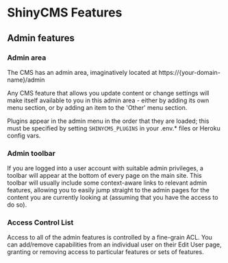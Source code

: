 # ShinyCMS Features

## Admin features

### Admin area

The CMS has an admin area, imaginatively located at https://{your-domain-name}/admin

Any CMS feature that allows you update content or change settings will make itself available to you in this admin area - either by adding its own menu section, or by adding an item to the 'Other' menu section.

Plugins appear in the admin menu in the order that they are loaded; this must be specified by setting `SHINYCMS_PLUGINS` in your .env.* files or Heroku config vars.


### Admin toolbar

If you are logged into a user account with suitable admin privileges, a toolbar will appear at the bottom of every page on the main site. This toolbar will usually include some context-aware links to relevant admin features, allowing you to easily jump straight to the admin pages for the content you are currently looking at (assuming that you have the access to do so).


### Access Control List

Access to all of the admin features is controlled by a fine-grain ACL. You can add/remove capabilities from an individual user on their Edit User page, granting or removing access to particular features or sets of features.
